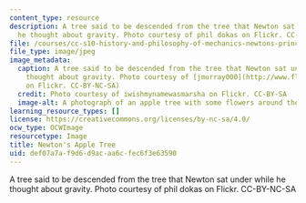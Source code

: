 ```yaml
---
content_type: resource
description: A tree said to be descended from the tree that Newton sat under while
  he thought about gravity. Photo courtesy of phil dokas on Flickr. CC-BY-NC-SA
file: /courses/cc-s10-history-and-philosophy-of-mechanics-newtons-principia-mathematica-fall-2011/def07a7af9d6d9acaa6cfec6f3e63590_cc-s10f11.jpg
file_type: image/jpeg
image_metadata:
  caption: A tree said to be descended from the tree that Newton sat under while he
    thought about gravity. Photo courtesy of [jmurray000](http://www.flickr.com/photos/jrmurray000/3571020069/)
    on Flickr. CC-BY-NC-SA)
  credit: Photo courtesy of iwishmynamewasmarsha on Flickr. CC-BY-SA
  image-alt: A photograph of an apple tree with some flowers around the base.
learning_resource_types: []
license: https://creativecommons.org/licenses/by-nc-sa/4.0/
ocw_type: OCWImage
resourcetype: Image
title: Newton's Apple Tree
uid: def07a7a-f9d6-d9ac-aa6c-fec6f3e63590
---
```

A tree said to be descended from the tree that Newton sat under while he thought about gravity. Photo courtesy of phil dokas on Flickr. CC-BY-NC-SA
